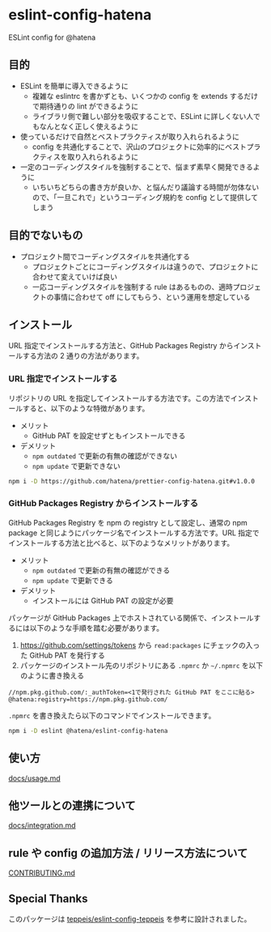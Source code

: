 # eslint-config-hatena

ESLint config for @hatena

## 目的

- ESLint を簡単に導入できるように
  - 複雑な eslintrc を書かずとも、いくつかの config を extends するだけで期待通りの lint ができるように
  - ライブラリ側で難しい部分を吸収することで、ESLint に詳しくない人でもなんとなく正しく使えるように
- 使っているだけで自然とベストプラクティスが取り入れられるように
  - config を共通化することで、沢山のプロジェクトに効率的にベストプラクティスを取り入れられるように
- 一定のコーディングスタイルを強制することで、悩まず素早く開発できるように
  - いちいちどちらの書き方が良いか、と悩んだり議論する時間が勿体ないので、「一旦これで」というコーディング規約を config として提供してしまう

## 目的でないもの

- プロジェクト間でコーディングスタイルを共通化する
  - プロジェクトごとにコーディングスタイルは違うので、プロジェクトに合わせて変えていけば良い
  - 一応コーディングスタイルを強制する rule はあるものの、適時プロジェクトの事情に合わせて off にしてもらう、という運用を想定している

## インストール

URL 指定でインストールする方法と、GitHub Packages Registry からインストールする方法の 2 通りの方法があります。

### URL 指定でインストールする

リポジトリの URL を指定してインストールする方法です。この方法でインストールすると、以下のような特徴があります。

- メリット
  - GitHub PAT を設定せずともインストールできる
- デメリット
  - `npm outdated` で更新の有無の確認ができない
  - `npm update` で更新できない

```bash
npm i -D https://github.com/hatena/prettier-config-hatena.git#v1.0.0
```

### GitHub Packages Registry からインストールする

GitHub Packages Registry を npm の registry として設定し、通常の npm package と同じようにパッケージ名でインストールする方法です。URL 指定でインストールする方法と比べると、以下のようなメリットがあります。

- メリット
  - `npm outdated` で更新の有無の確認ができる
  - `npm update` で更新できる
- デメリット
  - インストールには GitHub PAT の設定が必要

パッケージが GitHub Packages 上でホストされている関係で、インストールするには以下のような手順を踏む必要があります。

1. https://github.com/settings/tokens から `read:packages` にチェックの入った GitHub PAT を発行する
2. パッケージのインストール先のリポジトリにある `.npmrc` か `~/.npmrc` を以下のように書き換える

```
//npm.pkg.github.com/:_authToken=<1で発行された GitHub PAT をここに貼る>
@hatena:registry=https://npm.pkg.github.com/
```

`.npmrc` を書き換えたら以下のコマンドでインストールできます。

```bash
npm i -D eslint @hatena/eslint-config-hatena
```

## 使い方

[docs/usage.md](https://github.com/hatena/eslint-config-hatena/blob/main/docs/usage.md)

## 他ツールとの連携について

[docs/integration.md](https://github.com/hatena/eslint-config-hatena/blob/main/docs/integration.md)

## rule や config の追加方法 / リリース方法について

[CONTRIBUTING.md](https://github.com/hatena/eslint-config-hatena/blob/main/CONTRIBUTING.md)

## Special Thanks

このパッケージは [teppeis/eslint-config-teppeis](https://github.com/teppeis/eslint-config-teppeis) を参考に設計されました。
